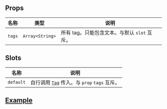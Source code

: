 ## Props

| 名称		| 类型				| 说明										|
| ---		| ---				| ---										|
| `tags`	| `Array<String>`	| 所有 tag。只能包含文本。与默认 `slot` 互斥。	|

## Slots

| 名称		| 说明													|
| ---		| ---													|
| `default`	| 自行调用 [`Tag`](../tag) 传入。与 `prop` `tags` 互斥。	|

## [Example](http://localhost/demo/tag-list)